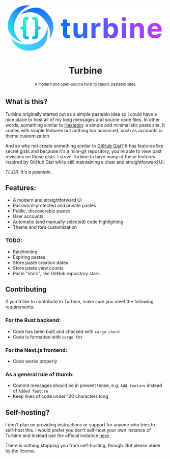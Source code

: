 <div align="center">
    <img src="frontend/public/turbine_banner.png">
    <h1>Turbine</h1>
    <p>
        <sup>A modern and open-source twist to classic pastebin sites.</sup>
    </p>
</div>

## What is this?
Turbine originally started out as a simple pastebin idea so I could have a nice place to host
all of my long messages and source code files. In other words, something similar to [Hastebin](https://hastebin.com):
a simple and minimalistic paste site. It comes with simple features but nothing too advanced, such as accounts or theme
customization.

And so why not create something similar to [GitHub Gist](https://gist.github.com)? It has features like secret gists
and because it's a mini-git repository, you're able to view past revisions on those gists. I strive Turbine to
have many of these features inspired by GitHub Gist while still maintaining a clear and straightforward UI.

*TL;DR: It's a pastebin.*

## Features:
- A modern and straightforward UI
- Password-protected and private pastes
- Public, discoverable pastes
- User accounts
- Automatic (and manually selected) code highlighting
- Theme and font customization

### TODO:
- Ratelimiting
- Expiring pastes
- Store paste creation dates
- Store paste view counts
- Paste "stars", like GitHub repository stars

## Contributing
If you'd like to contribute to Turbine, make sure you meet the following requirements:

### For the Rust backend:
- Code has been built and checked with `cargo check`
- Code is formatted with `cargo fmt`

### For the Next.js frontend:
- Code works properly

### As a general rule of thumb:
- Commit messages should be in present tense, e.g. `Add feature` instead of `Added feature`
- Keep lines of code under 120 characters long

## Self-hosting?
I don't plan on providing instructions or support for anyone who tries to self-host this.
I would prefer you don't self-host your own instance of Turbine and instead use the official instance
[here](https://turbine-b.in).

There is nothing stopping you from self-hosting, though. But please abide by the license.
